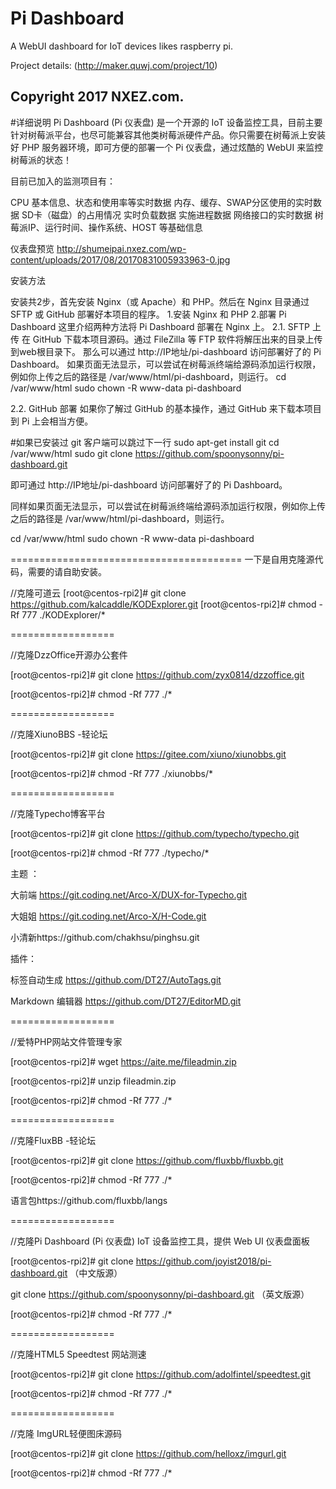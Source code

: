 # Pi Dashboard
A WebUI dashboard for IoT devices likes raspberry pi.

Project details: (http://maker.quwj.com/project/10)

Copyright 2017 NXEZ.com.
------------------
#详细说明
Pi Dashboard (Pi 仪表盘) 是一个开源的 IoT 设备监控工具，目前主要针对树莓派平台，也尽可能兼容其他类树莓派硬件产品。你只需要在树莓派上安装好 PHP 服务器环境，即可方便的部署一个 Pi 仪表盘，通过炫酷的 WebUI 来监控树莓派的状态！

目前已加入的监测项目有：

CPU 基本信息、状态和使用率等实时数据
内存、缓存、SWAP分区使用的实时数据
SD卡（磁盘）的占用情况
实时负载数据
实施进程数据
网络接口的实时数据
树莓派IP、运行时间、操作系统、HOST 等基础信息

仪表盘预览
http://shumeipai.nxez.com/wp-content/uploads/2017/08/20170831005933963-0.jpg

安装方法

安装共2步，首先安装 Nginx（或 Apache）和 PHP。然后在 Nginx 目录通过 SFTP 或 GitHub 部署好本项目的程序。
1.安装 Nginx 和 PHP
2.部署 Pi Dashboard
这里介绍两种方法将 Pi Dashboard 部署在 Nginx 上。
2.1. SFTP 上传
在 GitHub 下载本项目源码。通过 FileZilla 等 FTP 软件将解压出来的目录上传到web根目录下。
那么可以通过 http://IP地址/pi-dashboard 访问部署好了的 Pi Dashboard。
如果页面无法显示，可以尝试在树莓派终端给源码添加运行权限，例如你上传之后的路径是 /var/www/html/pi-dashboard，则运行。
cd /var/www/html
sudo chown -R www-data pi-dashboard

2.2. GitHub 部署
如果你了解过 GitHub 的基本操作，通过 GitHub 来下载本项目到 Pi 上会相当方便。

#如果已安装过 git 客户端可以跳过下一行
sudo apt-get install git
cd /var/www/html
sudo git clone https://github.com/spoonysonny/pi-dashboard.git

即可通过 http://IP地址/pi-dashboard 访问部署好了的 Pi Dashboard。

同样如果页面无法显示，可以尝试在树莓派终端给源码添加运行权限，例如你上传之后的路径是 /var/www/html/pi-dashboard，则运行。

cd /var/www/html
sudo chown -R www-data pi-dashboard

========================================
一下是自用克隆源代码，需要的请自助安装。

//克隆可道云
[root@centos-rpi2]# git clone https://github.com/kalcaddle/KODExplorer.git
[root@centos-rpi2]# chmod -Rf 777 ./KODExplorer/*

==================

//克隆DzzOffice开源办公套件

[root@centos-rpi2]# git clone https://github.com/zyx0814/dzzoffice.git

[root@centos-rpi2]# chmod -Rf 777 ./*

==================

//克隆XiunoBBS -轻论坛 

[root@centos-rpi2]# git clone https://gitee.com/xiuno/xiunobbs.git  

[root@centos-rpi2]# chmod -Rf 777 ./xiunobbs/*

==================

//克隆Typecho博客平台

[root@centos-rpi2]# git clone https://github.com/typecho/typecho.git

[root@centos-rpi2]# chmod -Rf 777 ./typecho/*

主题 ：

大前端 https://git.coding.net/Arco-X/DUX-for-Typecho.git

大姐姐 https://git.coding.net/Arco-X/H-Code.git

小清新https://github.com/chakhsu/pinghsu.git


插件：

标签自动生成 https://github.com/DT27/AutoTags.git

Markdown 编辑器 https://github.com/DT27/EditorMD.git


==================

//爱特PHP网站文件管理专家

[root@centos-rpi2]# wget https://aite.me/fileadmin.zip

[root@centos-rpi2]# unzip fileadmin.zip

[root@centos-rpi2]# chmod -Rf 777 ./*


==================

//克隆FluxBB -轻论坛 

[root@centos-rpi2]# git clone https://github.com/fluxbb/fluxbb.git

[root@centos-rpi2]# chmod -Rf 777 ./*


语言包https://github.com/fluxbb/langs


==================

//克隆Pi Dashboard (Pi 仪表盘) IoT 设备监控工具，提供 Web UI 仪表盘面板

[root@centos-rpi2]# git clone https://github.com/joyist2018/pi-dashboard.git  （中文版源）

git clone https://github.com/spoonysonny/pi-dashboard.git （英文版源）


[root@centos-rpi2]# chmod -Rf 777 ./*


==================

//克隆HTML5 Speedtest 网站测速

[root@centos-rpi2]# git clone https://github.com/adolfintel/speedtest.git

[root@centos-rpi2]# chmod -Rf 777 ./*


==================

//克隆 ImgURL轻便图床源码

[root@centos-rpi2]# git clone https://github.com/helloxz/imgurl.git

[root@centos-rpi2]# chmod -Rf 777 ./*





